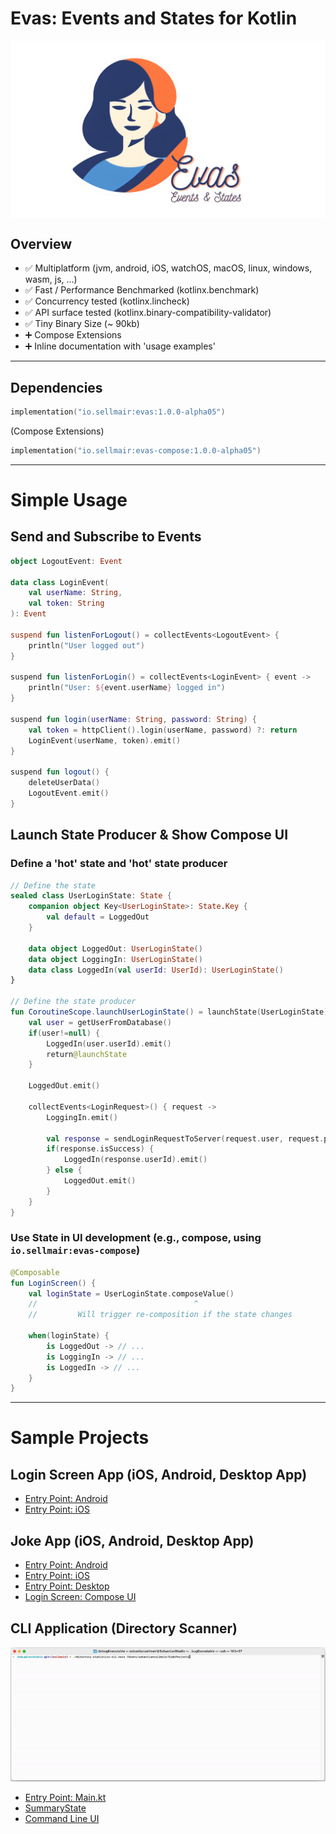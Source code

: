 # Evas: **Ev**ents **a**nd **S**tates for Kotlin

<p>
<img src=".img/banner.png" width="512" align="middle"
alt="Evas logo by Sebastian Sellmair">
</p>

## Overview

- ✅ Multiplatform (jvm, android, iOS, watchOS, macOS, linux, windows, wasm, js, ...)
- ✅ Fast / Performance Benchmarked (kotlinx.benchmark)
- ✅ Concurrency tested (kotlinx.lincheck)
- ✅ API surface tested (kotlinx.binary-compatibility-validator)
- ✅ Tiny Binary Size (~ 90kb)
- ➕ Compose Extensions
- ➕ Inline documentation with 'usage examples'

---

## Dependencies

```kotlin
implementation("io.sellmair:evas:1.0.0-alpha05")
```

(Compose Extensions)
```kotlin
implementation("io.sellmair:evas-compose:1.0.0-alpha05")
```
---

# Simple Usage
## Send and Subscribe to Events
```kotlin
object LogoutEvent: Event

data class LoginEvent(
    val userName: String, 
    val token: String
): Event

suspend fun listenForLogout() = collectEvents<LogoutEvent> {
    println("User logged out")
}

suspend fun listenForLogin() = collectEvents<LoginEvent> { event -> 
    println("User: ${event.userName} logged in")
}

suspend fun login(userName: String, password: String) {
    val token = httpClient().login(userName, password) ?: return
    LoginEvent(userName, token).emit()
}

suspend fun logout() {
    deleteUserData()
    LogoutEvent.emit()
}

```

## Launch State Producer & Show Compose UI
### Define a 'hot' state and 'hot' state producer
 ```kotlin
 // Define the state
 sealed class UserLoginState: State {
     companion object Key<UserLoginState>: State.Key {
         val default = LoggedOut
     }

     data object LoggedOut: UserLoginState()
     data object LoggingIn: UserLoginState()
     data class LoggedIn(val userId: UserId): UserLoginState()
 }

 // Define the state producer
 fun CoroutineScope.launchUserLoginState() = launchState(UserLoginState) {
     val user = getUserFromDatabase()
     if(user!=null) {
         LoggedIn(user.userId).emit()
         return@launchState
     }

     LoggedOut.emit()

     collectEvents<LoginRequest>() { request ->
         LoggingIn.emit()

         val response = sendLoginRequestToServer(request.user, request.password)
         if(response.isSuccess) {
             LoggedIn(response.userId).emit()
         } else {
             LoggedOut.emit()
         }
     }
 }
 ```

 ### Use State in UI development (e.g., compose, using `io.sellmair:evas-compose`)
 ```kotlin
 @Composable
 fun LoginScreen() {
     val loginState = UserLoginState.composeValue()
     //                                   ^
     //         Will trigger re-composition if the state changes

     when(loginState) {
         is LoggedOut -> // ...
         is LoggingIn -> // ...
         is LoggedIn -> // ...
     }
 }
 ```

___

# Sample Projects
## Login Screen App (iOS, Android, Desktop App)
- [Entry Point: Android](samples/login-screen/src/androidMain/kotlin/io/sellmair/sample/MainActivity.kt)
- [Entry Point: iOS]()

## Joke App (iOS, Android, Desktop App)
- [Entry Point: Android](samples/joke-app/src/androidMain/kotlin/io/sellmair/jokes/MainActivity.kt)
- [Entry Point: iOS](samples/login-screen/src/iosMain/kotlin/io/sellmair/sample/SampleAppViewController.kt)
- [Entry Point: Desktop](samples/login-screen/src/jvmMain/kotlin/io/sellmair/sample/SampleApplication.kt)
- [Login Screen: Compose UI](samples/login-screen/src/commonMain/kotlin/io/sellmair/sample/ui/LoginScreen.kt)

## CLI Application (Directory Scanner)
![directory-statistics-cli.gif](samples/directory-statistics-cli/.img/directory-statistics-cli.gif)
- [Entry Point: Main.kt](https://github.com/sellmair/evas/blob/895fcb39528ff008bcbbe5959b3f79298caabbdc/samples/directory-statistics-cli/src/nativeMain/kotlin/Main.kt)
- [SummaryState](samples/directory-statistics-cli/src/nativeMain/kotlin/SummaryState.kt)
- [Command Line UI](samples/directory-statistics-cli/src/nativeMain/kotlin/uiActor.kt)